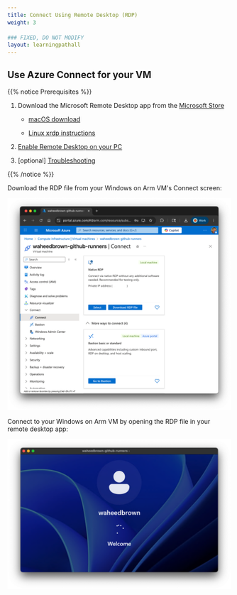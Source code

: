 ```yaml
---
title: Connect Using Remote Desktop (RDP)
weight: 3

### FIXED, DO NOT MODIFY
layout: learningpathall
---
```


## Use Azure Connect for your VM

{{% notice Prerequisites %}}

1. Download the Microsoft Remote Desktop app from the [Microsoft Store](https://www.microsoft.com/store/p/microsoft-remote-desktop/9wzdncrfj3ps)

   * [macOS download](https://apps.apple.com/us/app/windows-app/id1295203466?mt=12)

   * [Linux xrdp instructions](https://learn.microsoft.com/en-us/azure/virtual-machines/linux/use-remote-desktop?tabs=azure-cli)

2. [Enable Remote Desktop on your PC](https://learn.microsoft.com/en-us/windows-server/remote/remote-desktop-services/remotepc/remote-desktop-allow-access)

3. [optional] [Troubleshooting](https://learn.microsoft.com/en-us/previous-versions/remote-desktop-client/remote-desktop-windows-urdc)

{{% /notice %}}

Download the RDP file from your Windows on Arm VM's Connect screen:

![Download RDP File#center](images/Download%20RDP%20file.png "Download the RDP file")

Connect to your Windows on Arm VM by opening the RDP file in your remote desktop app:

![Connect RDP#center](images/Connect%20to%20Windows%20on%20ARM%20VM%20Using%20RDP.png "Connect by opening the RDP file in your remote desktop app")